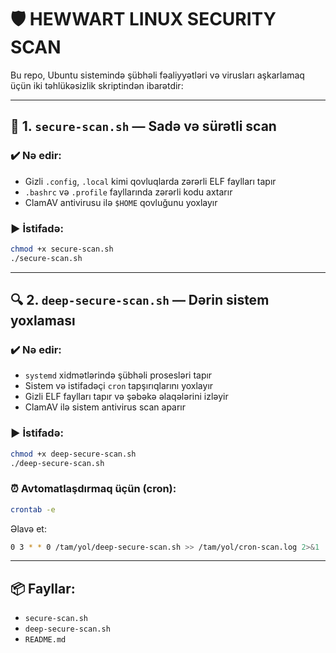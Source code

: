 # 🛡️ HEWWART LINUX SECURITY SCAN

Bu repo, Ubuntu sistemində şübhəli fəaliyyətləri və virusları aşkarlamaq üçün iki təhlükəsizlik skriptindən ibarətdir:

---

## 🔧 1. `secure-scan.sh` — Sadə və sürətli scan

### ✔️ Nə edir:
- Gizli `.config`, `.local` kimi qovluqlarda zərərli ELF faylları tapır
- `.bashrc` və `.profile` fayllarında zərərli kodu axtarır
- ClamAV antivirusu ilə `$HOME` qovluğunu yoxlayır

### ▶️ İstifadə:
```bash
chmod +x secure-scan.sh
./secure-scan.sh
```

---

## 🔍 2. `deep-secure-scan.sh` — Dərin sistem yoxlaması

### ✔️ Nə edir:
- `systemd` xidmətlərində şübhəli prosesləri tapır
- Sistem və istifadəçi `cron` tapşırıqlarını yoxlayır
- Gizli ELF faylları tapır və şəbəkə əlaqələrini izləyir
- ClamAV ilə sistem antivirus scan aparır

### ▶️ İstifadə:
```bash
chmod +x deep-secure-scan.sh
./deep-secure-scan.sh
```

### ⏰ Avtomatlaşdırmaq üçün (cron):
```bash
crontab -e
```

Əlavə et:
```bash
0 3 * * 0 /tam/yol/deep-secure-scan.sh >> /tam/yol/cron-scan.log 2>&1
```

---

## 📦 Fayllar:
- `secure-scan.sh`
- `deep-secure-scan.sh`
- `README.md`
